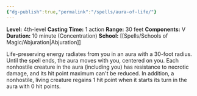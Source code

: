 ```yaml
---
{"dg-publish":true,"permalink":"/spells/aura-of-life/"}
---
```


**Level:** 4th-level
**Casting Time:** 1 action
**Range:** 30 feet
**Components:** V
**Duration:** 10 minute (Concentration)
**School:** [[Spells/Schools of Magic/Abjuration\|Abjuration]]

Life-preserving energy radiates from you in an aura with a 30-foot radius. Until the spell ends, the aura moves with you, centered on you. Each nonhostile creature in the aura (including you) has resistance to necrotic damage, and its hit point maximum can't be reduced. In addition, a nonhostile, living creature regains 1 hit point when it starts its turn in the aura with 0 hit points.